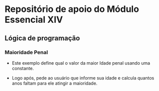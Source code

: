 # Repositório de apoio do Módulo Essencial XIV

## Lógica de programação

### Maioridade Penal

- Este exemplo define qual o valor da maior Idade penal usando uma constante.

- Logo após, pede ao usuário que informe sua idade e calcula quantos anos faltam para ele atingir a maioridade.

